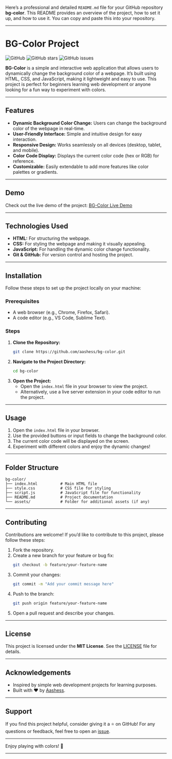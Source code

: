 Here’s a professional and detailed `README.md` file for your GitHub repository **bg-color**. This README provides an overview of the project, how to set it up, and how to use it. You can copy and paste this into your repository.

---

# **BG-Color Project**

![GitHub](https://img.shields.io/github/license/aashess/bg-color) 
![GitHub stars](https://img.shields.io/github/stars/aashess/bg-color?style=social)
![GitHub issues](https://img.shields.io/github/issues/aashess/bg-color)

**BG-Color** is a simple and interactive web application that allows users to dynamically change the background color of a webpage. It’s built using HTML, CSS, and JavaScript, making it lightweight and easy to use. This project is perfect for beginners learning web development or anyone looking for a fun way to experiment with colors.

---

## **Features**

- **Dynamic Background Color Change:** Users can change the background color of the webpage in real-time.
- **User-Friendly Interface:** Simple and intuitive design for easy interaction.
- **Responsive Design:** Works seamlessly on all devices (desktop, tablet, and mobile).
- **Color Code Display:** Displays the current color code (hex or RGB) for reference.
- **Customizable:** Easily extendable to add more features like color palettes or gradients.

---

## **Demo**

Check out the live demo of the project: [BG-Color Live Demo](https://aashess.github.io/bg-color)

---

## **Technologies Used**

- **HTML:** For structuring the webpage.
- **CSS:** For styling the webpage and making it visually appealing.
- **JavaScript:** For handling the dynamic color change functionality.
- **Git & GitHub:** For version control and hosting the project.

---

## **Installation**

Follow these steps to set up the project locally on your machine:

### **Prerequisites**
- A web browser (e.g., Chrome, Firefox, Safari).
- A code editor (e.g., VS Code, Sublime Text).

### **Steps**
1. **Clone the Repository:**
   ```bash
   git clone https://github.com/aashess/bg-color.git
   ```
2. **Navigate to the Project Directory:**
   ```bash
   cd bg-color
   ```
3. **Open the Project:**
   - Open the `index.html` file in your browser to view the project.
   - Alternatively, use a live server extension in your code editor to run the project.

---

## **Usage**

1. Open the `index.html` file in your browser.
2. Use the provided buttons or input fields to change the background color.
3. The current color code will be displayed on the screen.
4. Experiment with different colors and enjoy the dynamic changes!

---

## **Folder Structure**

```
bg-color/
├── index.html          # Main HTML file
├── style.css           # CSS file for styling
├── script.js           # JavaScript file for functionality
├── README.md           # Project documentation
└── assets/             # Folder for additional assets (if any)
```

---

## **Contributing**

Contributions are welcome! If you’d like to contribute to this project, please follow these steps:

1. Fork the repository.
2. Create a new branch for your feature or bug fix:
   ```bash
   git checkout -b feature/your-feature-name
   ```
3. Commit your changes:
   ```bash
   git commit -m "Add your commit message here"
   ```
4. Push to the branch:
   ```bash
   git push origin feature/your-feature-name
   ```
5. Open a pull request and describe your changes.

---

## **License**

This project is licensed under the **MIT License**. See the [LICENSE](LICENSE) file for details.

---

## **Acknowledgements**

- Inspired by simple web development projects for learning purposes.
- Built with ❤️ by [Aashess](https://github.com/aashess).

---

## **Support**

If you find this project helpful, consider giving it a ⭐️ on GitHub! For any questions or feedback, feel free to open an [issue](https://github.com/aashess/bg-color/issues).

---

Enjoy playing with colors! 🎨

---

